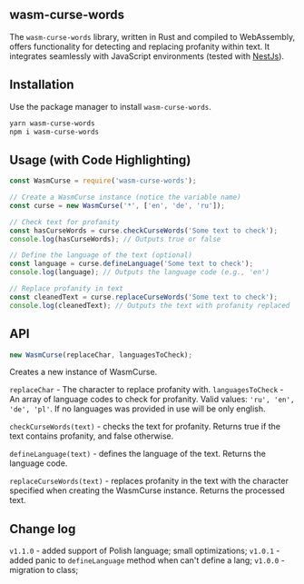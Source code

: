 ## wasm-curse-words

The `wasm-curse-words` library, written in Rust and compiled to WebAssembly, offers functionality for detecting and replacing profanity within text. It integrates seamlessly with JavaScript environments (tested with [NestJs](https://nestjs.com/)).

## Installation

Use the package manager to install `wasm-curse-words`.

```bash
yarn wasm-curse-words
npm i wasm-curse-words
```

## Usage (with Code Highlighting)

```javascript
const WasmCurse = require('wasm-curse-words');

// Create a WasmCurse instance (notice the variable name)
const curse = new WasmCurse('*', ['en', 'de', 'ru']);

// Check text for profanity
const hasCurseWords = curse.checkCurseWords('Some text to check');
console.log(hasCurseWords); // Outputs true or false

// Define the language of the text (optional)
const language = curse.defineLanguage('Some text to check');
console.log(language); // Outputs the language code (e.g., 'en')

// Replace profanity in text
const cleanedText = curse.replaceCurseWords('Some text to check');
console.log(cleanedText); // Outputs the text with profanity replaced
```

## API

```javascript
new WasmCurse(replaceChar, languagesToCheck);
```

Creates a new instance of WasmCurse.

`replaceChar` - The character to replace profanity with.
`languagesToCheck` - An array of language codes to check for profanity. Valid values: `'ru', 'en', 'de', 'pl'`. If no languages was provided in use will be only english.

`checkCurseWords(text)` - checks the text for profanity. Returns true if the text contains profanity, and false otherwise.

`defineLanguage(text)` - defines the language of the text. Returns the language code.

`replaceCurseWords(text)` - replaces profanity in the text with the character specified when creating the WasmCurse instance. Returns the processed text.

## Change log

`v1.1.0` - added support of Polish language; small optimizations;
`v1.0.1` - added panic to `defineLanguage` method when can't define a lang;
`v1.0.0` - migration to class;
